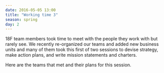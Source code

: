 ```yaml
---
date: 2016-05-05 13:00
title: "Working time 3"
season: spring
day: 2
---
```

18F team members took time to meet with the people they work with but rarely see. We recently re-organized our teams and added new business units and many of them took this first of two sessions to devise strategy, make action plans, and write mission statements and charters.

Here are the teams that met and their plans for this session.
